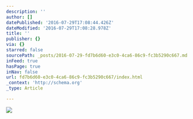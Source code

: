 ```yaml
---
description: ''
author: []
datePublished: '2016-07-29T17:08:44.426Z'
dateModified: '2016-07-29T17:08:28.978Z'
title: ''
publisher: {}
via: {}
starred: false
sourcePath: _posts/2016-07-29-fd7b6d60-e3c0-4ca6-86c9-fc3b5290c667.md
inFeed: true
hasPage: true
inNav: false
url: fd7b6d60-e3c0-4ca6-86c9-fc3b5290c667/index.html
_context: 'http://schema.org'
_type: Article

---
```

![](https://the-grid-user-content.s3-us-west-2.amazonaws.com/e1e57978-78ab-4307-8cf5-bc07bf0e2d41.jpg)